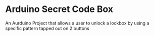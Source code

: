 # Arduino Secret Code Box
An Aurduino Project that allows a user to unlock a lockbox by using a specific pattern tapped out on 2 buttons
